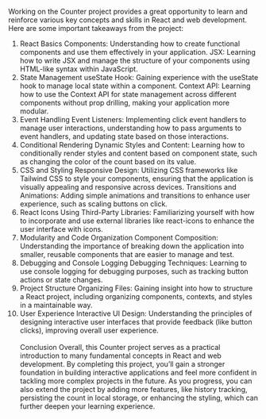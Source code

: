 Working on the Counter project provides a great opportunity to learn and reinforce various key concepts and skills in React and web development. Here are some important takeaways from the project:

1. React Basics
Components: Understanding how to create functional components and use them effectively in your application.
JSX: Learning how to write JSX and manage the structure of your components using HTML-like syntax within JavaScript.
2. State Management
useState Hook: Gaining experience with the useState hook to manage local state within a component.
Context API: Learning how to use the Context API for state management across different components without prop drilling, making your application more modular.
3. Event Handling
Event Listeners: Implementing click event handlers to manage user interactions, understanding how to pass arguments to event handlers, and updating state based on those interactions.
4. Conditional Rendering
Dynamic Styles and Content: Learning how to conditionally render styles and content based on component state, such as changing the color of the count based on its value.
5. CSS and Styling
Responsive Design: Utilizing CSS frameworks like Tailwind CSS to style your components, ensuring that the application is visually appealing and responsive across devices.
Transitions and Animations: Adding simple animations and transitions to enhance user experience, such as scaling buttons on click.
6. React Icons
Using Third-Party Libraries: Familiarizing yourself with how to incorporate and use external libraries like react-icons to enhance the user interface with icons.
7. Modularity and Code Organization
Component Composition: Understanding the importance of breaking down the application into smaller, reusable components that are easier to manage and test.
8. Debugging and Console Logging
Debugging Techniques: Learning to use console logging for debugging purposes, such as tracking button actions or state changes.
9. Project Structure
Organizing Files: Gaining insight into how to structure a React project, including organizing components, contexts, and styles in a maintainable way.
10. User Experience
Interactive UI Design: Understanding the principles of designing interactive user interfaces that provide feedback (like button clicks), improving overall user experience. <br> <br>
Conclusion 
Overall, this Counter project serves as a practical introduction to many fundamental concepts in React and web development. By completing this project, you’ll gain a stronger foundation in building interactive applications and feel more confident in tackling more complex projects in the future. As you progress, you can also extend the project by adding more features, like history tracking, persisting the count in local storage, or enhancing the styling, which can further deepen your learning experience.
